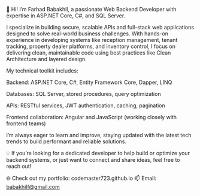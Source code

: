 👋 Hi! I’m Farhad Babakhil, a passionate Web Backend Developer with expertise in ASP.NET Core, C#, and SQL Server.

I specialize in building secure, scalable APIs and full-stack web applications designed to solve real-world business challenges. With hands-on experience in developing systems like reception management, tenant tracking, property dealer platforms, and inventory control, I focus on delivering clean, maintainable code using best practices like Clean Architecture and layered design.

My technical toolkit includes:

Backend: ASP.NET Core, C#, Entity Framework Core, Dapper, LINQ

Databases: SQL Server, stored procedures, query optimization

APIs: RESTful services, JWT authentication, caching, pagination

Frontend collaboration: Angular and JavaScript (working closely with frontend teams)

I’m always eager to learn and improve, staying updated with the latest tech trends to build performant and reliable solutions.

💡 If you’re looking for a dedicated developer to help build or optimize your backend systems, or just want to connect and share ideas, feel free to reach out!

🌐 Check out my portfolio: codemaster723.github.io
📫 Email: babakhilf@gmail.com